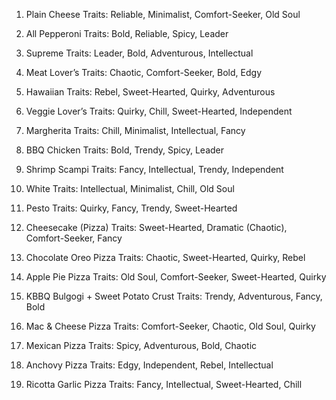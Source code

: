 1. Plain Cheese
Traits: Reliable, Minimalist, Comfort-Seeker, Old Soul

2. All Pepperoni
Traits: Bold, Reliable, Spicy, Leader

3. Supreme
Traits: Leader, Bold, Adventurous, Intellectual

4. Meat Lover’s
Traits: Chaotic, Comfort-Seeker, Bold, Edgy

5. Hawaiian
Traits: Rebel, Sweet-Hearted, Quirky, Adventurous

6. Veggie Lover’s
Traits: Quirky, Chill, Sweet-Hearted, Independent

7. Margherita
Traits: Chill, Minimalist, Intellectual, Fancy

8. BBQ Chicken
Traits: Bold, Trendy, Spicy, Leader

9. Shrimp Scampi
Traits: Fancy, Intellectual, Trendy, Independent

10. White
Traits: Intellectual, Minimalist, Chill, Old Soul

11. Pesto
Traits: Quirky, Fancy, Trendy, Sweet-Hearted

12. Cheesecake (Pizza)
Traits: Sweet-Hearted, Dramatic (Chaotic), Comfort-Seeker, Fancy

13. Chocolate Oreo Pizza
Traits: Chaotic, Sweet-Hearted, Quirky, Rebel

14. Apple Pie Pizza
Traits: Old Soul, Comfort-Seeker, Sweet-Hearted, Quirky

15. KBBQ Bulgogi + Sweet Potato Crust
Traits: Trendy, Adventurous, Fancy, Bold

16. Mac & Cheese Pizza
Traits: Comfort-Seeker, Chaotic, Old Soul, Quirky

17. Mexican Pizza
Traits: Spicy, Adventurous, Bold, Chaotic

18. Anchovy Pizza
Traits: Edgy, Independent, Rebel, Intellectual

19. Ricotta Garlic Pizza
Traits: Fancy, Intellectual, Sweet-Hearted, Chill
